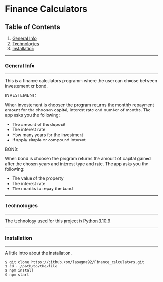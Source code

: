 # Finance Calculators
## Table of Contents
1. [General Info](#general-info)
2. [Technologies](#technologies)
3. [Installation](#installation)
***
### General Info
***
This is a finance calculators programm where the user can choose between investement or bond.


INVESTEMENT:

When investement is choosen the program returns the monthly repayment amount for the choosen capital, interest rate and number of months.
The app asks you the following:
* The amount of the deposit 
* The interest rate 
* How many years for the investment
* If apply simple or compound interest


BOND: 

When bond is choosen the program returns the amount of capital gained after the chosen years and interest type and rate.
The app asks you the following:
* The value of the property
* The interest rate
* The months to repay the bond
***
### Technologies
***
The technology used for this project is [Python 3.10.9](https://www.python.org/downloads/release/python-3109/) 
***
### Installation
***
A little intro about the installation. 
```
$ git clone https://github.com/lasagna92/Finance_calculators.git
$ cd ../path/to/the/file
$ npm install
$ npm start
```
